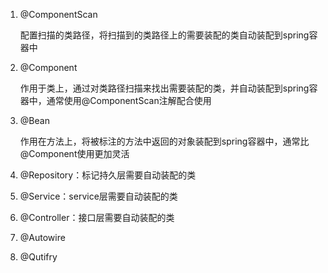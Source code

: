 1. @ComponentScan

   配置扫描的类路径，将扫描到的类路径上的需要装配的类自动装配到spring容器中

2. @Component

   作用于类上，通过对类路径扫描来找出需要装配的类，并自动装配到spring容器中，通常使用@ComponentScan注解配合使用

3. @Bean

   作用在方法上，将被标注的方法中返回的对象装配到spring容器中，通常比@Component使用更加灵活

4. @Repository：标记持久层需要自动装配的类

5. @Service：service层需要自动装配的类

6. @Controller：接口层需要自动装配的类

7. @Autowire

8. @Qutifry